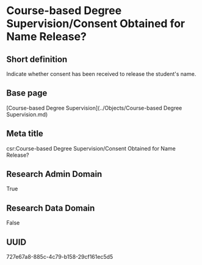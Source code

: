 # Course-based Degree Supervision/Consent Obtained for Name Release?
## Short definition
Indicate whether consent has been received to release the student's name.
## Base page
[Course-based Degree Supervision](../Objects/Course-based Degree Supervision.md)
## Meta title
csr:Course-based Degree Supervision/Consent Obtained for Name Release?
## Research Admin Domain
True
## Research Data Domain
False
## UUID
727e67a8-885c-4c79-b158-29cf161ec5d5
